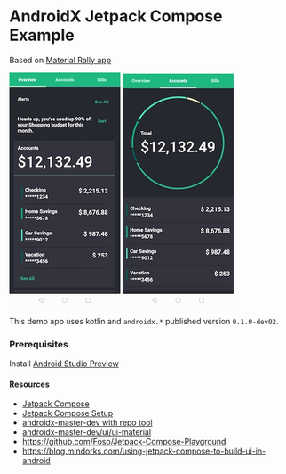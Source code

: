 # AndroidX Jetpack Compose Example

Based on [Material Rally app](https://material.io/design/material-studies/rally.html)

![screenshot1](docs/screenshot1.jpg)
![screenshot2](docs/screenshot2.jpg)

This demo app uses kotlin and `androidx.*` published version `0.1.0-dev02`.

### Prerequisites
Install [Android Studio Preview](https://developer.android.com/studio/preview)

#### Resources
- [Jetpack Compose](https://developer.android.com/jetpack/compose)
- [Jetpack Compose Setup](https://developer.android.com/jetpack/compose/setup)
- [androidx-master-dev with repo tool](https://android.googlesource.com/platform/frameworks/support/+/androidx-master-dev/README.md)
- [androidx-master-dev/ui/ui-material](https://android.googlesource.com/platform/frameworks/support/+/refs/heads/androidx-master-dev/ui/ui-material/integration-tests/)
- https://github.com/Foso/Jetpack-Compose-Playground
- https://blog.mindorks.com/using-jetpack-compose-to-build-ui-in-android

